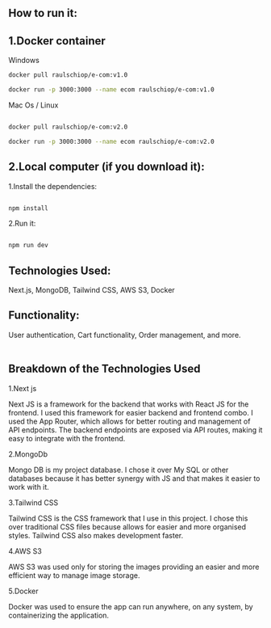 
## How to run it:

## 1.Docker container

Windows

```bash
docker pull raulschiop/e-com:v1.0

docker run -p 3000:3000 --name ecom raulschiop/e-com:v1.0

```
 Mac Os / Linux

```bash

docker pull raulschiop/e-com:v2.0

docker run -p 3000:3000 --name ecom raulschiop/e-com:v2.0

```

## 2.Local computer (if you download it):

1.Install the dependencies:
 ```bash

 npm install

```
2.Run it:
 ```bash

 npm run dev

```

## Technologies Used:
Next.js, MongoDB, Tailwind CSS, AWS S3, Docker

## Functionality:
User authentication, Cart functionality, Order management, and more.
<br></br>

## Breakdown of the Technologies Used

1.Next js

Next JS is a framework for the backend that works with React JS for the frontend. I used this framework for easier backend and frontend combo.
I used the App Router, which allows for better routing and management of API endpoints. The backend endpoints are exposed via API routes, making it easy to integrate with the frontend.

2.MongoDb

Mongo DB is my project database. I chose it over My SQL  or other databases because it has better synergy with JS and that makes it easier to work with it.

3.Tailwind CSS

Tailwind CSS is the CSS framework that I use in this project. I chose this over traditional CSS files because allows for easier and more organised styles. Tailwind CSS also makes development faster.

4.AWS S3

AWS S3 was used only for storing the images providing an easier and more efficient way to manage image storage.

5.Docker

Docker was used to ensure the app can run anywhere, on any system, by containerizing the application.
